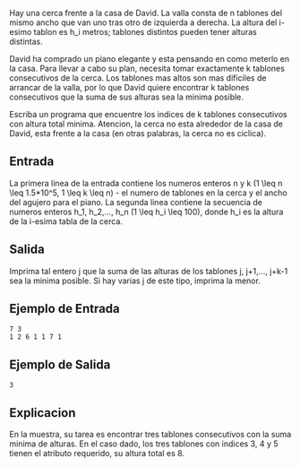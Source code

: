 Hay una cerca frente a la casa de David. La valla consta de n tablones del mismo ancho que van uno tras otro de izquierda a derecha. La altura del i-esimo tablon es h_i metros; tablones distintos pueden tener alturas distintas.





David ha comprado un piano elegante y esta pensando en como meterlo en la casa. Para llevar a cabo su plan, necesita tomar exactamente k tablones consecutivos de la cerca. Los tablones mas altos son mas dificiles de arrancar de la valla, por lo que David quiere encontrar k tablones consecutivos que la suma de sus alturas sea la minima posible.



Escriba un programa que encuentre los indices de k tablones consecutivos con altura total minima. Atencion, la cerca no esta alrededor de la casa de David, esta frente a la casa (en otras palabras, la cerca no es ciclica).



## Entrada



La primera linea de la entrada contiene los numeros enteros n y k (1 \leq n \leq 1.5*10^5, 1 \leq k \leq n) - el  numero de tablones en la cerca y el ancho del agujero para el piano. La segunda linea contiene la secuencia de numeros enteros h_1, h_2,..., h_n (1 \leq h_i \leq 100), donde h_i es la altura de la i-esima tabla de la cerca.



## Salida



Imprima tal entero j que la suma de las alturas de los tablones j, j+1,..., j+k-1 sea la minima posible. Si hay varias j de este tipo, imprima la menor.



## Ejemplo de Entrada



```
7 3
1 2 6 1 1 7 1
```


## Ejemplo de Salida



```
3
```


## Explicacion



En la muestra, su tarea es encontrar tres tablones consecutivos con la suma minima de alturas. En el caso dado, los tres tablones con indices 3, 4 y 5 tienen el atributo requerido, su altura total es 8.



